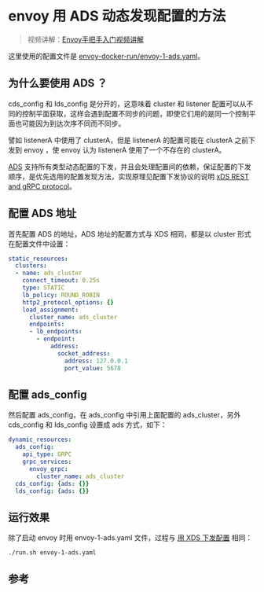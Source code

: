 <!-- toc -->
# envoy 用 ADS 动态发现配置的方法

>视频讲解：[Envoy手把手入门视频讲解](https://study.163.com/course/courseMain.htm?share=2&shareId=400000000376006&courseId=1209487865&_trace_c_p_k2_=18c88dad391f427b9e40e0795d8d939d)


这里使用的配置文件是 [envoy-docker-run/envoy-1-ads.yaml][9]。

## 为什么要使用 ADS ？

cds_config 和 lds_config 是分开的，这意味着 cluster 和 listener 配置可以从不同的控制平面获取，这样会遇到配置不同步的问题，即使它们用的是同一个控制平面也可能因为到达次序不同而不同步。

譬如 listenerA 中使用了 clusterA，但是 listenerA 的配置可能在 clusterA 之前下发到 envoy ，使 envoy 认为 listenerA 使用了一个不存在的 clusterA。

[ADS][5] 支持所有类型动态配置的下发，并且会处理配置间的依赖，保证配置的下发顺序，是优先选用的配置发现方法，实现原理见配置下发协议的说明 [xDS REST and gRPC protocol][7]。

## 配置 ADS 地址

首先配置 ADS 的地址，ADS 地址的配置方式与 XDS 相同，都是以 cluster 形式在配置文件中设置：

```yaml
static_resources:
  clusters:
  - name: ads_cluster
    connect_timeout: 0.25s
    type: STATIC
    lb_policy: ROUND_ROBIN
    http2_protocol_options: {}
    load_assignment:
      cluster_name: ads_cluster
      endpoints:
      - lb_endpoints:
        - endpoint:
            address:
              socket_address:
                address: 127.0.0.1
                port_value: 5678
```

## 配置 ads_config

然后配置 ads_config，在 ads_config 中引用上面配置的 ads_cluster，另外 cds_config 和  lds_config 设置成 ads 方式，如下：

```yaml
dynamic_resources:
  ads_config:
    api_type: GRPC
    grpc_services:
      envoy_grpc:
        cluster_name: ads_cluster
  cds_config: {ads: {}}
  lds_config: {ads: {}}
```

## 运行效果

除了启动 envoy 时用 envoy-1-ads.yaml 文件，过程与 [用 XDS 下发配置](./xds.md#运行效果) 相同：

```sh
./run.sh envoy-1-ads.yaml
```

## 参考

[1]: https://www.envoyproxy.io/docs/envoy/v1.11.0/configuration/secret.html  "Secret discovery service (SDS)"
[2]: https://www.envoyproxy.io/docs/envoy/v1.11.0/configuration/http_conn_man/rds.html "Route discovery service (RDS)"
[3]: https://www.envoyproxy.io/docs/envoy/v1.11.0/configuration/listeners/lds.html  "LDS"
[4]: https://www.envoyproxy.io/docs/envoy/v1.11.0/configuration/cluster_manager/cds.html "CDS"
[5]: https://www.envoyproxy.io/docs/envoy/v1.11.0/configuration/overview/v2_overview#aggregated-discovery-service  "ADS"
[6]: https://www.envoyproxy.io/docs/envoy/v1.11.0/intro/arch_overview/operations/dynamic_configuration#arch-overview-dynamic-config-eds "EDS"
[7]: https://www.envoyproxy.io/docs/envoy/v1.11.0/api-docs/xds_protocol#eventual-consistency-considerations "xDS REST and gRPC protocol"
[8]: https://www.envoyproxy.io/docs/envoy/v1.11.0/intro/arch_overview/operations/dynamic_configuration  "Dynamic configuration"
[9]: https://github.com/introclass/go-code-example/blob/master/envoydev/xds/envoy-docker-run/envoy-1-ads.yaml "envoy-1-ads.yaml"
